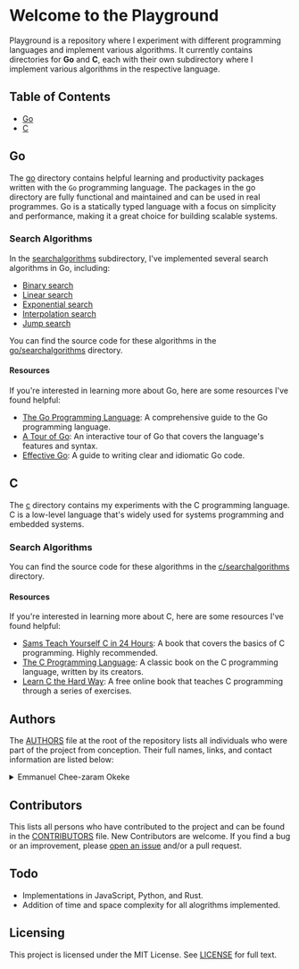 # Welcome to the Playground

Playground is a repository where I experiment with different programming languages
and implement various algorithms. It currently contains directories for **Go** and **C**,
each with their own subdirectory where I implement various algorithms in the respective language.

## Table of Contents

- [Go](#go)
- [C](#c)

## Go

The [go](https://github.com/chee-zaram/playground/tree/main/go) directory contains
helpful learning and productivity packages written with the `Go` programming language.
The packages in the go directory are fully functional and maintained and can be used in real programmes.
Go is a statically typed language with a focus on simplicity and performance,
making it a great choice for building scalable systems.

### Search Algorithms

In the [searchalgorithms](https://github.com/chee-zaram/playground/tree/main/go/searchalgorithms) subdirectory,
I've implemented several search algorithms in Go, including:

- [Binary search](https://github.com/chee-zaram/playground/blob/main/go/searchalgorithms/binary_search.go)
- [Linear search](https://github.com/chee-zaram/playground/blob/main/go/searchalgorithms/linear_search.go)
- [Exponential search](https://github.com/chee-zaram/playground/blob/main/go/searchalgorithms/exponential_search.go)
- [Interpolation search](https://github.com/chee-zaram/playground/blob/main/go/searchalgorithms/interpolation_search.go)
- [Jump search](https://github.com/chee-zaram/playground/blob/main/go/searchalgorithms/jump_search.go)

You can find the source code for these algorithms in the [go/searchalgorithms](https://github.com/chee-zaram/playground/tree/main/go/searchalgorithms)
directory.

#### Resources

If you're interested in learning more about Go, here are some resources I've found helpful:

- [The Go Programming Language](https://www.gopl.io/): A comprehensive guide to the Go programming language.
- [A Tour of Go](https://tour.golang.org/welcome/1): An interactive tour of Go that covers the language's features and syntax.
- [Effective Go](https://golang.org/doc/effective_go.html): A guide to writing clear and idiomatic Go code.

## C

The [c](https://github.com/chee-zaram/playground/tree/main/c) directory contains my experiments
with the C programming language. C is a low-level language that's widely used for systems programming and embedded systems.

### Search Algorithms

You can find the source code for these algorithms in the [c/searchalgorithms](https://github.com/chee-zaram/playground/tree/main/c/searchalgorithms)
directory.

#### Resources

If you're interested in learning more about C, here are some resources I've found helpful:

- [Sams Teach Yourself C in 24 Hours](https://books.google.com.ng/books/about/Sams_Teach_Yourself_C_in_24_Hours.html?id=YH47PgAACAAJ&redir_esc=y):
  A book that covers the basics of C programming. Highly recommended.
- [The C Programming Language](https://www.amazon.com/Programming-Language-2nd-Brian-Kernighan/dp/0131103628):
  A classic book on the C programming language, written by its creators.
- [Learn C the Hard Way](https://learncodethehardway.org/c/): A free online book that teaches C programming through a series of exercises.

## Authors

The [AUTHORS](https://github.com/chee-zaram/playground/blob/main/AUTHORS)
file at the root of the repository lists all individuals who were part of the project
from conception. Their full names, links, and contact information are listed below:

<details>
    <summary>Emmanuel Chee-zaram Okeke</summary>
    <ul>
    <li><a href="https://www.github.com/chee-zaram">GitHub</a></li>
    <li><a href="https://www.twitter.com/CheezaramOkeke">Twitter</a></li>
    <li><a href="https://www.linkedin.com/in/chee-zaram">Linkedin</a></li>
    <li><a href="mailto:ecokeke21@gmail.com">Gmail</a></li>
    </ul>
</details>

## Contributors

This lists all persons who have contributed to the project and can be found in the
[CONTRIBUTORS](https://github.com/chee-zaram/playground/blob/main/CONTRIBUTORS) file.
New Contributors are welcome. If you find a bug or an improvement, please [open an issue](https://github.com/chee-zaram/playground/issues)
and/or a pull request.

## Todo

- Implementations in JavaScript, Python, and Rust.
- Addition of time and space complexity for all alogrithms implemented.

## Licensing

This project is licensed under the MIT License. See [LICENSE](https://github.com/chee-zaram/playground/blob/main/LICENSE) for full text.

